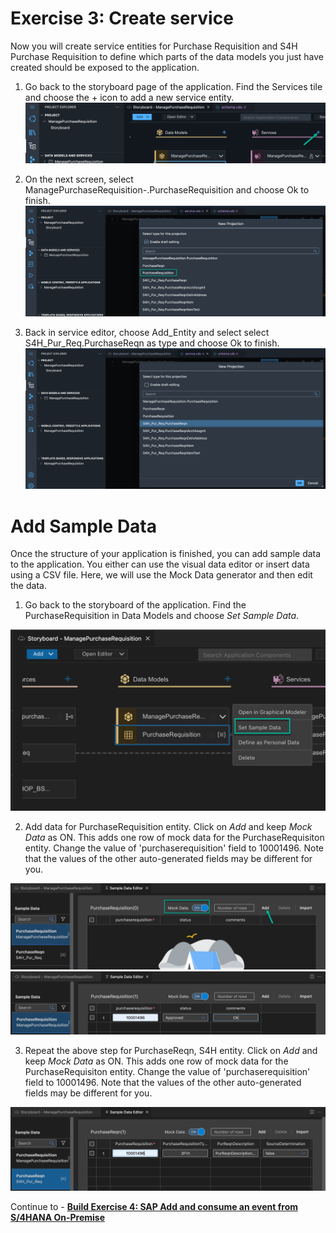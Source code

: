 # Exercise 3: Create service 

Now you will create service entities for Purchase Requisition and S4H Purchase Requisition to define which parts of the data models you just have created should be exposed to the application.

1. Go back to the storyboard page of the application. Find the Services tile and choose the + icon to add a new service entity.
![](images/Service_001.png)

2. On the next screen, select ManagePurchaseRequisition-<Your-User-ID>.PurchaseRequisition and choose Ok to finish.
![](images/Service_002.png)
3. Back in service editor, choose Add_Entity and select select S4H_Pur_Req.PurchaseReqn as type and choose Ok to finish.
![](images/Service_003.png)

# Add Sample Data
Once the structure of your application is finished, you can add sample data to the application. You either can use the visual data editor or insert data using a CSV file. Here, we will use the Mock Data generator and then edit the data.

1. Go back to the storyboard of the application. Find the PurchaseRequisition in Data Models and choose *Set Sample Data*.

![](images/SampleData_001.png)

2. Add data for PurchaseRequisition entity. Click on *Add* and keep *Mock Data* as ON. This adds one row of mock data for the PurchaseRequisiton entity. Change the value of 'purchaserequisition' field to 10001496. Note that the values of the other auto-generated fields may be different for you.

![](images/SampleData_002.png)
![](images/SampleData_003.png)

3. Repeat the above step for PurchaseReqn, S4H entity. Click on *Add* and keep *Mock Data* as ON. This adds one row of mock data for the PurchaseRequisiton entity. Change the value of 'purchaserequisition' field to 10001496. Note that the values of the other auto-generated fields may be different for you.

![](images/SampleData_004.png)

Continue to - **[Build Exercise 4: SAP Add and consume an event from S/4HANA On-Premise](../../../buildcode/exercises/ex4/README.md)**



